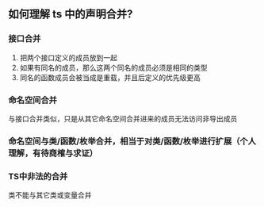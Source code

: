## 如何理解 ts 中的声明合并?

### 接口合并
1. 把两个接口定义的成员放到一起
2. 如果有同名的成员，那么这两个同名的成员必须是相同的类型
3. 同名的函数成员会被当成是重载，并且后定义的优先级更高


### 命名空间合并
与接口合并类似，只是从其它命名空间合并进来的成员无法访问非导出成员

### 命名空间与类/函数/枚举合并，相当于对类/函数/枚举进行扩展（个人理解，有待商榷与求证）

### TS中非法的合并
类不能与其它类或变量合并
